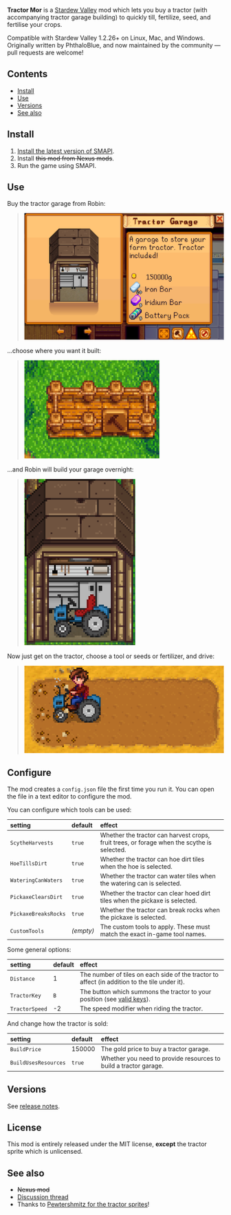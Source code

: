 ﻿**Tractor Mor** is a [Stardew Valley](http://stardewvalley.net/) mod which lets you buy a tractor
(with accompanying tractor garage building) to quickly till, fertilize, seed, and fertilise your
crops.

Compatible with Stardew Valley 1.2.26+ on Linux, Mac, and Windows. Originally written by PhthaloBlue,
and now maintained by the community — pull requests are welcome!

## Contents
* [Install](#install)
* [Use](#use)
* [Versions](#versions)
* [See also](#see-also)

## Install
1. [Install the latest version of SMAPI](http://canimod.com/for-players/install-smapi).
2. Install <s>this mod from Nexus mods</s>.
3. Run the game using SMAPI.

## Use
Buy the tractor garage from Robin:
> ![](screenshots/buy-garage.png)

...choose where you want it built:
> ![](screenshots/build-garage.png)

...and Robin will build your garage overnight:
> ![](screenshots/final-garage.png)

Now just get on the tractor, choose a tool or seeds or fertilizer, and drive:
> ![](screenshots/tractor.png)

## Configure
The mod creates a `config.json` file the first time you run it. You can open the file in a text
editor to configure the mod.

You can configure which tools can be used:

setting | default | effect
:------ | :------ | :-----
`ScytheHarvests` | `true` | Whether the tractor can harvest crops, fruit trees, or forage when the scythe is selected.
`HoeTillsDirt` | `true` | Whether the tractor can hoe dirt tiles when the hoe is selected.
`WateringCanWaters` | `true` | Whether the tractor can water tiles when the watering can is selected.
`PickaxeClearsDirt` | `true` | Whether the tractor can clear hoed dirt tiles when the pickaxe is selected.
`PickaxeBreaksRocks` | `true` | Whether the tractor can break rocks when the pickaxe is selected.
`CustomTools` | _(empty)_ | The custom tools to apply. These must match the exact in-game tool names.

Some general options:

setting | default | effect
:------ | :------ | :-----
`Distance` | 1 | The number of tiles on each side of the tractor to affect (in addition to the tile under it).
`TractorKey` | `B` | The button which summons the tractor to your position (see [valid keys](https://msdn.microsoft.com/en-us/library/microsoft.xna.framework.input.keys.aspx)).
`TractorSpeed` | -2 | The speed modifier when riding the tractor.

And change how the tractor is sold:

setting | default | effect
:------ | :------ | :-----
`BuildPrice` | 150000 | The gold price to buy a tractor garage.
`BuildUsesResources` | `true` | Whether you need to provide resources to build a tractor garage.



## Versions
See [release notes](release-notes.md).

## License
This mod is entirely released under the MIT license, **except** the tractor sprite which is unlicensed.

## See also
* <s>Nexus mod</s>
* [Discussion thread](http://community.playstarbound.com/threads/gameplay-mod-tractor-mod.126955/)
* Thanks to [Pewtershmitz for the tractor sprites](http://community.playstarbound.com/threads/tractor-v-1-3-horse-replacement.108604/)!

